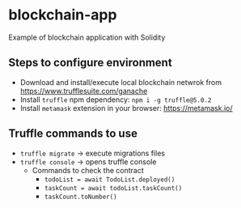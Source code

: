 # blockchain-app
Example of blockchain application with Solidity

## Steps to configure environment
- Download and install/execute local blockchain netwrok from https://www.trufflesuite.com/ganache
- Install `truffle` npm dependency: `npm i -g truffle@5.0.2`
- Install `metamask` extension in your browser: https://metamask.io/

## Truffle commands to use
- `truffle migrate` -> execute migrations files
- `truffle console` -> opens truffle console
    - Commands to check the contract
        - `todoList = await TodoList.deployed()`
        - `taskCount = await todoList.taskCount()`
        - `taskCount.toNumber()`